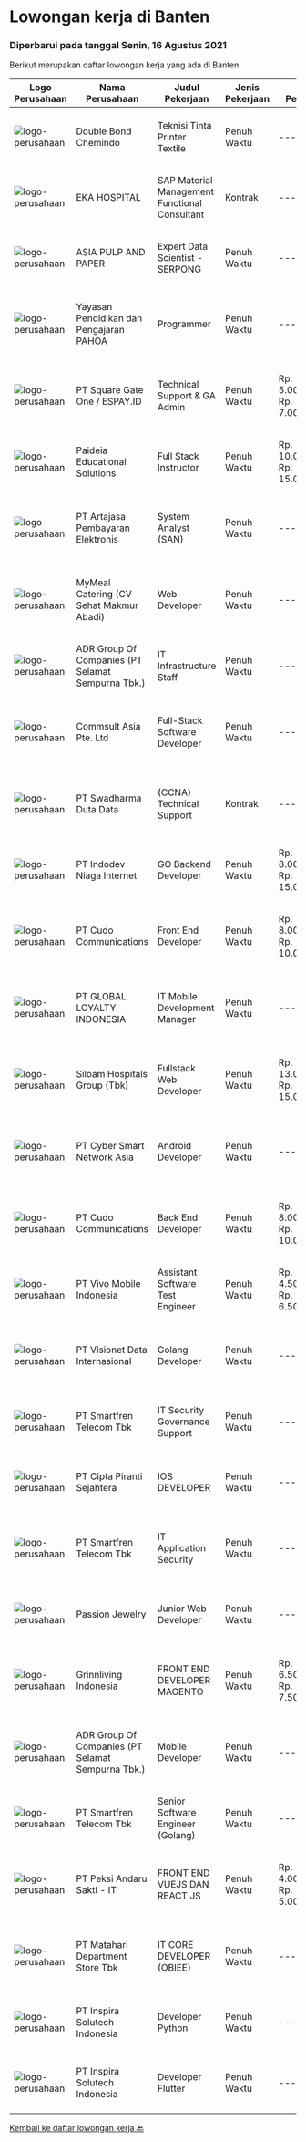 
  # Lowongan kerja di Banten

  ### Diperbarui pada tanggal Senin, 16 Agustus 2021

  Berikut merupakan daftar lowongan kerja yang ada di Banten

  |Logo Perusahaan | Nama Perusahaan | Judul Pekerjaan | Jenis Pekerjaan | Gaji Pekerjaan | Lokasi | Deskripsi | Tanggal diunggah | Pranala |
  | -------------- | --------------- | --------------- | --------- | --------- | -------------- | ------- | ----------- | ----------- |
  |![logo-perusahaan](https://us.123rf.com/450wm/pavelstasevich/pavelstasevich1811/pavelstasevich181101027/112815900-stock-vector-no-image-available-icon-flat-vector.jpg?ver=6)|Double Bond Chemindo|Teknisi Tinta Printer Textile|Penuh Waktu|---|Tangerang|Job Description : Melakukan perbaikan dan perawatan mesin tinta Laporan kondisi mesin cat  Menyiapkan tinta dan plat Memasang plat pada mesin...|Minggu, 15 Agustus 2021|https://www.jobstreet.co.id/id/job/teknisi-tinta-printer-textile-3595423?token=0~50b4a8bf-d56b-4506-9a22-ce5adb6504da&sectionRank=1&jobId=jobstreet-id-job-3595423|
|![logo-perusahaan](https://image-service-cdn.seek.com.au/da4ab936722ba3810d001fb0bfef6b5e09bcd624/ee4dce1061f3f616224767ad58cb2fc751b8d2dc)|EKA HOSPITAL|SAP Material Management Functional Consultant|Kontrak|---|Tangerang|Job Descriptions: Analyze and prepare the As - Is business process workflow for MM. Collect user requirements &amp; develop global &amp; detail...|Minggu, 15 Agustus 2021|https://www.jobstreet.co.id/id/job/sap-material-management-functional-consultant-3601054?token=0~50b4a8bf-d56b-4506-9a22-ce5adb6504da&sectionRank=2&jobId=jobstreet-id-job-3601054|
|![logo-perusahaan](https://image-service-cdn.seek.com.au/36a2feaca71ed37bd63769225373ce9c5cab5eea/ee4dce1061f3f616224767ad58cb2fc751b8d2dc)|ASIA PULP AND PAPER|Expert Data Scientist  - SERPONG|Penuh Waktu|---|Banten|Job Brief: We are looking for a Data Scientist who will support our forestry, product, sales, leadership and marketing teams with insights gained from...|Sabtu, 14 Agustus 2021|https://www.jobstreet.co.id/id/job/expert-data-scientist-serpong-3593514?token=0~50b4a8bf-d56b-4506-9a22-ce5adb6504da&sectionRank=3&jobId=jobstreet-id-job-3593514|
|![logo-perusahaan](https://image-service-cdn.seek.com.au/505247c6f4867ee58ce25732ade777ad8ff366ad/ee4dce1061f3f616224767ad58cb2fc751b8d2dc)|Yayasan Pendidikan dan Pengajaran PAHOA|Programmer|Penuh Waktu|---|Tangerang|Tugas dan Tanggung Jawab: Membuat aplikasi baru berbasis web menggunakan bahasa pemrogaman berbasis Reactjs dan Laravel.  Persyaratan dan Kualifikasi:...|Jumat, 13 Agustus 2021|https://www.jobstreet.co.id/id/job/programmer-3592569?token=0~50b4a8bf-d56b-4506-9a22-ce5adb6504da&sectionRank=4&jobId=jobstreet-id-job-3592569|
|![logo-perusahaan](https://image-service-cdn.seek.com.au/823d49bee8d79aadf0dcf90efde4e928b11c6f19/ee4dce1061f3f616224767ad58cb2fc751b8d2dc)|PT Square Gate One / ESPAY.ID|Technical Support & GA Admin|Penuh Waktu|Rp. 5.000.000-Rp. 7.000.000|Tangerang|JOB DESC TECHNICAL SUPPORT 1.   Melakukan pengecekan laptop karyawan jika ada kendala termasuk konfigursasi &amp; instalasia.   Kendala...|Jumat, 13 Agustus 2021|https://www.jobstreet.co.id/id/job/technical-support-ga-admin-3600040?token=0~50b4a8bf-d56b-4506-9a22-ce5adb6504da&sectionRank=5&jobId=jobstreet-id-job-3600040|
|![logo-perusahaan](https://us.123rf.com/450wm/pavelstasevich/pavelstasevich1811/pavelstasevich181101027/112815900-stock-vector-no-image-available-icon-flat-vector.jpg?ver=6)|Paideia Educational Solutions|Full Stack Instructor|Penuh Waktu|Rp. 10.000.000-Rp. 15.000.000|Tangerang|Paideia Educational Solutions is hiring a Full Stack Engineering Fulltimer Instructor. The full-stack engineering instructor is responsible for the...|Sabtu, 14 Agustus 2021|https://www.jobstreet.co.id/id/job/full-stack-instructor-3594549?token=0~50b4a8bf-d56b-4506-9a22-ce5adb6504da&sectionRank=6&jobId=jobstreet-id-job-3594549|
|![logo-perusahaan](https://image-service-cdn.seek.com.au/55aded1287383eeeb6207d2664b4836add413aaf/ee4dce1061f3f616224767ad58cb2fc751b8d2dc)|PT Artajasa Pembayaran Elektronis|System Analyst (SAN)|Penuh Waktu|---|Tangerang|AREAS OF RESPONSIBILITY: Deploy, maintain, and troubleshoot core business applications, including application servers, associated hardware, endpoints,...|Jumat, 13 Agustus 2021|https://www.jobstreet.co.id/id/job/system-analyst-san-3592555?token=0~50b4a8bf-d56b-4506-9a22-ce5adb6504da&sectionRank=7&jobId=jobstreet-id-job-3592555|
|![logo-perusahaan](https://image-service-cdn.seek.com.au/3522d33a94f34d57bb98d7b4366b158484cbceef/ee4dce1061f3f616224767ad58cb2fc751b8d2dc)|MyMeal Catering (CV Sehat Makmur Abadi)|Web Developer|Penuh Waktu|---|Banten|Anda mampu mengelolah website? Jadilah Web Developerdi MyMeal Catering hanya jika Anda: Senang memperhatikan detail, mampu memperbaiki dan mengelola...|Sabtu, 14 Agustus 2021|https://www.jobstreet.co.id/id/job/web-developer-3589562?token=0~50b4a8bf-d56b-4506-9a22-ce5adb6504da&sectionRank=8&jobId=jobstreet-id-job-3589562|
|![logo-perusahaan](https://image-service-cdn.seek.com.au/f52ae9a894c0832bace460ca33dca9d626d326c4/ee4dce1061f3f616224767ad58cb2fc751b8d2dc)|ADR Group Of Companies (PT Selamat Sempurna Tbk.)|IT Infrastructure Staff|Penuh Waktu|---|Banten|Job Descriptions : Contribute to and support the day-to-day operations of the overall IT infrastructure including network set-ups, hardware/software...|Kamis, 12 Agustus 2021|https://www.jobstreet.co.id/id/job/it-infrastructure-staff-3599203?token=0~50b4a8bf-d56b-4506-9a22-ce5adb6504da&sectionRank=9&jobId=jobstreet-id-job-3599203|
|![logo-perusahaan](https://image-service-cdn.seek.com.au/e78672fc7b8252f45b6ded047490dc39a99dcc94/ee4dce1061f3f616224767ad58cb2fc751b8d2dc)|Commsult Asia Pte. Ltd|Full-Stack Software Developer|Penuh Waktu|---|Banten|Do you enjoy trying out new technologies? You don’t mind challenging experiments? You want your innovations to not stuck in your laptop, but to become...|Sabtu, 14 Agustus 2021|https://www.jobstreet.co.id/id/job/full-stack-software-developer-3594397?token=0~50b4a8bf-d56b-4506-9a22-ce5adb6504da&sectionRank=10&jobId=jobstreet-id-job-3594397|
|![logo-perusahaan](https://image-service-cdn.seek.com.au/c9726dd48637f2122e69fa4f05bdeddb6166e3b5/ee4dce1061f3f616224767ad58cb2fc751b8d2dc)|PT Swadharma Duta Data|(CCNA) Technical Support|Kontrak|---|Tangerang|Kualifikasi : D3- S1 bidang Teknik Informatika, Ilmu Komputer Usia 20 - 30 tahun Pengalaman di bidang IT Network 1 - 2 Tahun Menguasai bidang IT...|Jumat, 13 Agustus 2021|https://www.jobstreet.co.id/id/job/ccna-technical-support-3599838?token=0~50b4a8bf-d56b-4506-9a22-ce5adb6504da&sectionRank=11&jobId=jobstreet-id-job-3599838|
|![logo-perusahaan](https://image-service-cdn.seek.com.au/0fb4dd7a4e851a8c110f4f9244ae1d3ffdba0771/ee4dce1061f3f616224767ad58cb2fc751b8d2dc)|PT Indodev Niaga Internet|GO Backend Developer|Penuh Waktu|Rp. 8.000.000-Rp. 15.000.000|Tangerang|2+ years of working experience with Golang; Experience with cloud services; Ability to write clean and easily maintained code. Job Description : Your...|Minggu, 15 Agustus 2021|https://www.jobstreet.co.id/id/job/go-backend-developer-3595234?token=0~50b4a8bf-d56b-4506-9a22-ce5adb6504da&sectionRank=12&jobId=jobstreet-id-job-3595234|
|![logo-perusahaan](https://image-service-cdn.seek.com.au/c59539a986780080b9b185acaa9119150e9c8af1/ee4dce1061f3f616224767ad58cb2fc751b8d2dc)|PT Cudo Communications|Front End Developer|Penuh Waktu|Rp. 8.000.000-Rp. 10.000.000|Tangerang|Perusahaan IT Software Solution, mengajak anda untuk bergabung.PERSYARATAN:1 Senior Web FrontEnd (html, js, css, jquery):Rp 8,000,000 – 10,000,000...|Sabtu, 14 Agustus 2021|https://www.jobstreet.co.id/id/job/front-end-developer-3589111?token=0~50b4a8bf-d56b-4506-9a22-ce5adb6504da&sectionRank=13&jobId=jobstreet-id-job-3589111|
|![logo-perusahaan](https://image-service-cdn.seek.com.au/95cd0784468c268fc4f9348448140f01ea2254ab/ee4dce1061f3f616224767ad58cb2fc751b8d2dc)|PT GLOBAL LOYALTY INDONESIA|IT Mobile Development Manager|Penuh Waktu|---|Banten|Manage a team of developers responsible for mobile applications development, design, analyzes and monitors. Evaluates current technology. Schedules...|Jumat, 13 Agustus 2021|https://www.jobstreet.co.id/id/job/it-mobile-development-manager-3593419?token=0~50b4a8bf-d56b-4506-9a22-ce5adb6504da&sectionRank=14&jobId=jobstreet-id-job-3593419|
|![logo-perusahaan](https://image-service-cdn.seek.com.au/345c1493afb46ede76c81b985551a9fc9c1945a3/ee4dce1061f3f616224767ad58cb2fc751b8d2dc)|Siloam Hospitals Group (Tbk)|Fullstack Web Developer|Penuh Waktu|Rp. 13.000.000-Rp. 15.000.000|Tangerang|General Requirements: At least Bachelor's Degree graduate of Computer Science or related Degree At least 3 years of experiences of web development...|Jumat, 13 Agustus 2021|https://www.jobstreet.co.id/id/job/fullstack-web-developer-3592837?token=0~50b4a8bf-d56b-4506-9a22-ce5adb6504da&sectionRank=15&jobId=jobstreet-id-job-3592837|
|![logo-perusahaan](https://image-service-cdn.seek.com.au/58b0485462cd108cb177e5172c3cc99a4c15a514/ee4dce1061f3f616224767ad58cb2fc751b8d2dc)|PT Cyber Smart Network Asia|Android Developer|Penuh Waktu|---|Tangerang|Tugas dan Tanggung Jawab Mendesain dan mengembangkan aplikasi untuk platform Android Menerjemahkan desain dan wireframes ke dalam aplikasi yang akan...|Sabtu, 14 Agustus 2021|https://www.jobstreet.co.id/id/job/android-developer-3594121?token=0~50b4a8bf-d56b-4506-9a22-ce5adb6504da&sectionRank=16&jobId=jobstreet-id-job-3594121|
|![logo-perusahaan](https://image-service-cdn.seek.com.au/c59539a986780080b9b185acaa9119150e9c8af1/ee4dce1061f3f616224767ad58cb2fc751b8d2dc)|PT Cudo Communications|Back End Developer|Penuh Waktu|Rp. 8.000.000-Rp. 10.000.000|Tangerang|Perusahaan IT Software Solution, mengajak anda untuk bergabung.PERSYARATAN:Senior BackEnd Golang:Rp 8,000,000 – 10,000,000 Minimal 1 tahun Go-Lang...|Sabtu, 14 Agustus 2021|https://www.jobstreet.co.id/id/job/back-end-developer-3589247?token=0~50b4a8bf-d56b-4506-9a22-ce5adb6504da&sectionRank=17&jobId=jobstreet-id-job-3589247|
|![logo-perusahaan](https://image-service-cdn.seek.com.au/feeae89046972f2f2dfdc5f3c3574f287756fac2/ee4dce1061f3f616224767ad58cb2fc751b8d2dc)|PT Vivo Mobile Indonesia|Assistant Software Test Engineer|Penuh Waktu|Rp. 4.500.000-Rp. 6.500.000|Cikupa|Job Responsibilities:1. Responsible for the testing of software system functions and third party applications of mobile phones.2. Perform test...|Kamis, 12 Agustus 2021|https://www.jobstreet.co.id/id/job/assistant-software-test-engineer-3598834?token=0~50b4a8bf-d56b-4506-9a22-ce5adb6504da&sectionRank=18&jobId=jobstreet-id-job-3598834|
|![logo-perusahaan](https://image-service-cdn.seek.com.au/7f00c3c4cf081180aeede06da509ec826da9430b/ee4dce1061f3f616224767ad58cb2fc751b8d2dc)|PT Visionet Data Internasional|Golang Developer|Penuh Waktu|---|Tangerang|Job Desc: Provide service and support to resolve related application incidents according SLA commitment. Develop application as per user requirement...|Sabtu, 14 Agustus 2021|https://www.jobstreet.co.id/id/job/golang-developer-3589646?token=0~50b4a8bf-d56b-4506-9a22-ce5adb6504da&sectionRank=19&jobId=jobstreet-id-job-3589646|
|![logo-perusahaan](https://image-service-cdn.seek.com.au/c3269725c02398816cf1a7ef712f023c3ef90c81/ee4dce1061f3f616224767ad58cb2fc751b8d2dc)|PT Smartfren Telecom Tbk|IT Security Governance Support|Penuh Waktu|---|Tangerang|Job Description: Monitoring completion on any issued finding from all audit related to IT Security Follow up action plan on finding on other IT area...|Kamis, 12 Agustus 2021|https://www.jobstreet.co.id/id/job/it-security-governance-support-3599502?token=0~50b4a8bf-d56b-4506-9a22-ce5adb6504da&sectionRank=20&jobId=jobstreet-id-job-3599502|
|![logo-perusahaan](https://image-service-cdn.seek.com.au/60741e7a3abc8db47bedbe47f56ef4bd736728c4/ee4dce1061f3f616224767ad58cb2fc751b8d2dc)|PT Cipta Piranti Sejahtera|IOS DEVELOPER|Penuh Waktu|---|Tangerang|PT. CPSSoft Indonesia / Accurate are looking for iOS Developer with the details of the request as belowResponbilities- Research, design, develop,...|Sabtu, 14 Agustus 2021|https://www.jobstreet.co.id/id/job/ios-developer-3600968?token=0~50b4a8bf-d56b-4506-9a22-ce5adb6504da&sectionRank=21&jobId=jobstreet-id-job-3600968|
|![logo-perusahaan](https://image-service-cdn.seek.com.au/c3269725c02398816cf1a7ef712f023c3ef90c81/ee4dce1061f3f616224767ad58cb2fc751b8d2dc)|PT Smartfren Telecom Tbk|IT Application Security|Penuh Waktu|---|Tangerang|Job Description: Perform application security assessment/penetration testing on new application and existing application Serve as a subject matter...|Kamis, 12 Agustus 2021|https://www.jobstreet.co.id/id/job/it-application-security-3599486?token=0~50b4a8bf-d56b-4506-9a22-ce5adb6504da&sectionRank=22&jobId=jobstreet-id-job-3599486|
|![logo-perusahaan](https://image-service-cdn.seek.com.au/a980d4cb98200fc79e99d78508c38e21e61df067/ee4dce1061f3f616224767ad58cb2fc751b8d2dc)|Passion Jewelry|Junior Web Developer|Penuh Waktu|---|Banten|Qualifications:- Bachelor’s Degree in IT Engineering or Computer Science- At least one year experience working as full stack web developer Technical...|Kamis, 12 Agustus 2021|https://www.jobstreet.co.id/id/job/junior-web-developer-3598886?token=0~50b4a8bf-d56b-4506-9a22-ce5adb6504da&sectionRank=23&jobId=jobstreet-id-job-3598886|
|![logo-perusahaan](https://image-service-cdn.seek.com.au/e949af5c8a2a8e5adbceb18f99687ee451857362/ee4dce1061f3f616224767ad58cb2fc751b8d2dc)|Grinnliving Indonesia|FRONT END DEVELOPER MAGENTO|Penuh Waktu|Rp. 6.500.000-Rp. 7.500.000|Banten|Job Responsibilities : Develop website Maintenance website Requirements : Passionate about coding and programming, innovation and solving challengings...|Jumat, 13 Agustus 2021|https://www.jobstreet.co.id/id/job/front-end-developer-magento-3592164?token=0~50b4a8bf-d56b-4506-9a22-ce5adb6504da&sectionRank=24&jobId=jobstreet-id-job-3592164|
|![logo-perusahaan](https://image-service-cdn.seek.com.au/f52ae9a894c0832bace460ca33dca9d626d326c4/ee4dce1061f3f616224767ad58cb2fc751b8d2dc)|ADR Group Of Companies (PT Selamat Sempurna Tbk.)|Mobile Developer|Penuh Waktu|---|Banten|Job Description : Create, maintain, and implement the source code to develop mobile apps and mobile platform programs that meet the needs and...|Jumat, 13 Agustus 2021|https://www.jobstreet.co.id/id/job/mobile-developer-3599723?token=0~50b4a8bf-d56b-4506-9a22-ce5adb6504da&sectionRank=25&jobId=jobstreet-id-job-3599723|
|![logo-perusahaan](https://image-service-cdn.seek.com.au/c3269725c02398816cf1a7ef712f023c3ef90c81/ee4dce1061f3f616224767ad58cb2fc751b8d2dc)|PT Smartfren Telecom Tbk|Senior Software Engineer (Golang)|Penuh Waktu|---|Tangerang|Job Description: To maintain and enhance apps using GoLang Define application problem with Business Analyst and Business Users Develop solution...|Sabtu, 14 Agustus 2021|https://www.jobstreet.co.id/id/job/senior-software-engineer-golang-3594449?token=0~50b4a8bf-d56b-4506-9a22-ce5adb6504da&sectionRank=26&jobId=jobstreet-id-job-3594449|
|![logo-perusahaan](https://image-service-cdn.seek.com.au/2bea6c7c3a7fcd76185eab5ece047fd3acc2c891/ee4dce1061f3f616224767ad58cb2fc751b8d2dc)|PT Peksi Andaru Sakti - IT|FRONT END VUEJS DAN REACT JS|Penuh Waktu|Rp. 4.000.000-Rp. 5.000.000|Tangerang|DESKRIPSI PEKERJAAN : Develop dan mengimplementasikan UI aplikasi kedalam platform web app dan mobile app KUALIFIKASI YANG DIBUTUHKAN : Pendidikan :...|Kamis, 12 Agustus 2021|https://www.jobstreet.co.id/id/job/front-end-vuejs-dan-react-js-3598768?token=0~50b4a8bf-d56b-4506-9a22-ce5adb6504da&sectionRank=27&jobId=jobstreet-id-job-3598768|
|![logo-perusahaan](https://image-service-cdn.seek.com.au/62966460fa0b64bdd86b12be44ac76eff6d5c882/ee4dce1061f3f616224767ad58cb2fc751b8d2dc)|PT Matahari Department Store Tbk|IT CORE DEVELOPER (OBIEE)|Penuh Waktu|---|Tangerang|Responsibilities:  Manage merchandise information and database.  Provide comprehensive account analysis system.  Update the upcoming issues and the...|Jumat, 13 Agustus 2021|https://www.jobstreet.co.id/id/job/it-core-developer-obiee-3592952?token=0~50b4a8bf-d56b-4506-9a22-ce5adb6504da&sectionRank=28&jobId=jobstreet-id-job-3592952|
|![logo-perusahaan](https://image-service-cdn.seek.com.au/e544e4cb5c97033e6378d675741dbf4aecd25ab3/ee4dce1061f3f616224767ad58cb2fc751b8d2dc)|PT Inspira Solutech Indonesia|Developer Python|Penuh Waktu|---|Tangerang|PT INSPIRA SOLUTECH INDONESIA , perusahaan bidang IT Services &amp; Consultant.Saat ini membuka kesempatan kerja untuk posisi sebagai berikut...|Jumat, 13 Agustus 2021|https://www.jobstreet.co.id/id/job/developer-python-3593198?token=0~50b4a8bf-d56b-4506-9a22-ce5adb6504da&sectionRank=29&jobId=jobstreet-id-job-3593198|
|![logo-perusahaan](https://image-service-cdn.seek.com.au/e544e4cb5c97033e6378d675741dbf4aecd25ab3/ee4dce1061f3f616224767ad58cb2fc751b8d2dc)|PT Inspira Solutech Indonesia|Developer Flutter|Penuh Waktu|---|Tangerang|PT INSPIRA SOLUTECH INDONESIA, perusahaan bidang IT Services &amp; Consultant.Saat ini membuka kesempatan kerja untuk posisi sebagai berikut...|Jumat, 13 Agustus 2021|https://www.jobstreet.co.id/id/job/developer-flutter-3593189?token=0~50b4a8bf-d56b-4506-9a22-ce5adb6504da&sectionRank=30&jobId=jobstreet-id-job-3593189|


  [Kembali ke daftar lowongan kerja 🔙](../README.md#daftar-lowongan-kerja)
  
